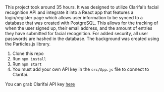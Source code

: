 This project took around 35 hours. It was designed to utilize Clarifai’s facial recognition API and integrate it into a React app that features a login/register page which allows user information to be synced to a database that was created with PostgreSQL. This allows for the tracking of when the user signed up, their email address, and the amount of entries they have submitted for facial recognition. For added security, all user passwords are hashed in the database. The background was created using the Particles.js library.

1. Clone this repo
2. Run `npm install`
3. Run `npm start`
4. You must add your own API key in the `src/App.js` file to connect to Clarifai.

You can grab Clarifai API key [here](https://www.clarifai.com/)
